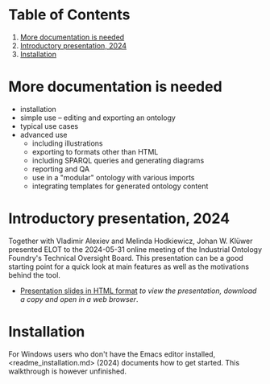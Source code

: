 
# Table of Contents

1.  [More documentation is needed](#orgf3c887f)
2.  [Introductory presentation, 2024](#org4428c4b)
3.  [Installation](#org1ed0658)



<a id="orgf3c887f"></a>

# More documentation is needed

-   installation
-   simple use &#x2013; editing and exporting an ontology
-   typical use cases
-   advanced use
    -   including illustrations
    -   exporting to formats other than HTML
    -   including SPARQL queries and generating diagrams
    -   reporting and QA
    -   use in a "modular" ontology with various imports
    -   integrating templates for generated ontology content


<a id="org4428c4b"></a>

# Introductory presentation, 2024

Together with Vladimir Alexiev and Melinda Hodkiewicz, Johan W. Klüwer presented ELOT to the 2024-05-31 online meeting of the Industrial Ontology Foundry's Technical Oversight Board.
This presentation can be a good starting point for a quick look at main features as well as the motivations behind the tool.

-   [Presentation slides in HTML format](20240525T181908--elot-presented-to-iof-tob__elot_emacs_iof.html) *to view the presentation, download a copy and open in a web browser*.


<a id="org1ed0658"></a>

# Installation

For Windows users who don't have the Emacs editor installed, <readme_installation.md> (2024) documents how to get started. This walkthrough is however unfinished.

